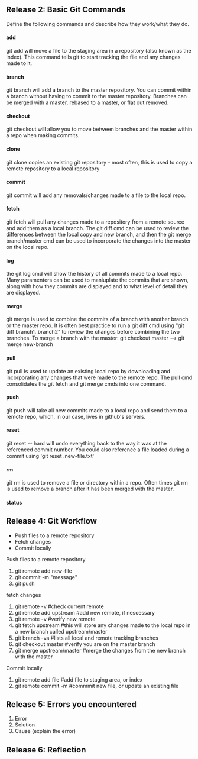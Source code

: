 ## Release 2: Basic Git Commands
Define the following commands and describe how they work/what they do.  


#### add
<p>git add will move a file to the staging area in a repository (also known as the index). This command tells git to start tracking the file and any changes made to it.</p>

#### branch
<p> git branch will add a branch to the master repository. You can commit within a branch without having to commit to the master repository. Branches can be merged with a master, rebased to a master, or flat out removed. </p>

#### checkout
<p> git checkout will allow you to move between branches and the master within a repo when making commits.  </p>

#### clone
<p> git clone copies an existing git repository - most often, this is used to copy a remote repository to a local repository</p>

#### commit
<p>git commit will add any removals/changes made to a file to the local repo. </p>

#### fetch
<p> git fetch will pull any changes made to a repository from a remote source and add them as a local branch. The git diff cmd can be used to review the differences between the local copy and new branch, and then the git merge branch/master cmd can be used to incorporate the changes into the master on the local repo. </p>
	
#### log
<p> the git log cmd will show the history of all commits made to a local repo. Many paramenters can be used to maniuplate the commits that are shown, along with how they commits are displayed and to what level of detail they are displayed. </p>

#### merge
<p> git merge is used to combine the commits of a branch with another branch or the master repo. It is often best practice to run a git diff cmd using "git diff branch1..branch2" to review the changes before combining the two branches. To merge a branch with the master: git checkout master --> git merge new-branch </p>

#### pull
<p> git pull is used to update an existing local repo by downloading and incorporating any changes that were made to the remote repo. The pull cmd consolidates the git fetch and git merge cmds into one command. </p>

#### push
<p> git push will take all new commits made to a local repo and send them to a remote repo, which, in our case, lives in github's servers. </p> 

#### reset
<p> git reset -- hard <commit number> will undo everything back to the way it was at the referenced commit number. You could also reference a file loaded during a commit using 'git reset .new-file.txt' </p>

#### rm
<p> git rm is used to remove a file or directory within a repo. Often times git rm is used to remove a branch after it has been merged with the master. </p>


#### status


## Release 4: Git Workflow

- Push files to a remote repository
- Fetch changes
- Commit locally

<p>Push files to a remote repository</p>

<ol>
	<li>git remote add new-file</li>
	<li>git commit -m "message"</li>
	<li>git push</li>
</ol>

<p> fetch changes</p>

<ol>
	<li>git remote -v #check current remote</li>
	<li>git remote add upstream <url> #add new remote, if nescessary</li>
	<li>git remote -v #verify new remote </li>
	<li>git fetch upstream #this will store any changes made to the local repo in a new branch called upstream/master</li>
	<li>git branch -va #lists all local and remote tracking branches</li>
	<li>git checkout master #verify you are on the master branch</li>
	<li>git merge upstream/master #merge the changes from the new branch with the master </li>
</ol>

<p> Commit locally </p>

<ol>
	<li>git remote add file #add file to staging area, or index </li> 
	<li>git remote commit -m #commmit new file, or update an existing file </li>
</ol>

## Release 5: Errors you encountered
1. Error
2. Solution
3. Cause (explain the error)

## Release 6: Reflection